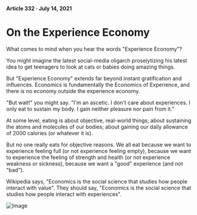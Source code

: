 #### Article 332 · July 14, 2021

# On the Experience Economy

What comes to mind when you hear the words "Experience Economy"?

You might imagine the latest social-media oligarch proselytizing his latest idea to get teenagers to look at cats or babies doing amazing things.

But "Experience Economy" extends far beyond instant gratification and influences. Economics is fundamentally the Economics of Experience, and there is no economy outside the experience economy.

"But wait!" you might say. "I'm an ascetic. I don't care about experiences. I only eat to sustain my body. I gain neither pleasure nor pain from it."

At some level, eating is about objective, real-world things; about sustaining the atoms and molecules of our bodies; about gaining our daily allowance of 2000 calories (or whatever it is).

But no one really eats for objective reasons. We all eat because we want to experience feeling full (or not experience feeling empty), because we want to experience the feeling of strength and health (or not experience weakness or sickness), because we want a "good" experience (and not "bad").

Wikipedia says, "Economics is the social science that studies how people interact with value". They should say, "Economics is the social science that studies how people interact with experiences".

![Image](https://cdn-images-1.medium.com/max/800/1*fAei9IedAWKeelideBR4fQ.jpeg)